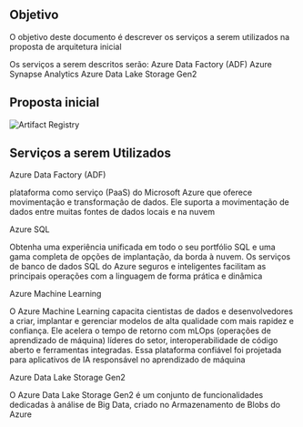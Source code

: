 ## __Objetivo__

O objetivo deste documento é descrever os serviços a serem utilizados na proposta de arquitetura inicial

Os serviços a serem descritos serão:
Azure Data Factory (ADF)
Azure Synapse Analytics
Azure Data Lake Storage Gen2


## __Proposta inicial__

![Artifact Registry](../../../assets//engenharia/arquitetura/arquitetura_gcp/arquitetura_inicial.png)

## __Serviços a serem Utilizados__
Azure Data Factory (ADF)<p>
plataforma como serviço (PaaS) do Microsoft Azure que oferece movimentação e transformação de dados. Ele suporta a movimentação de dados entre muitas fontes de dados locais e na nuvem

Azure SQL<p>
Obtenha uma experiência unificada em todo o seu portfólio SQL e uma gama completa de opções de implantação, da borda à nuvem. Os serviços de banco de dados SQL do Azure seguros e inteligentes facilitam as principais operações com a linguagem de forma prática e dinâmica

Azure Machine Learning<p>
O Azure Machine Learning capacita cientistas de dados e desenvolvedores a criar, implantar e gerenciar modelos de alta qualidade com mais rapidez e confiança. Ele acelera o tempo de retorno com mLOps (operações de aprendizado de máquina) líderes do setor, interoperabilidade de código aberto e ferramentas integradas. Essa plataforma confiável foi projetada para aplicativos de IA responsável no aprendizado de máquina

Azure Data Lake Storage Gen2<p>
O Azure Data Lake Storage Gen2 é um conjunto de funcionalidades dedicadas à análise de Big Data, criado no Armazenamento de Blobs do Azure

